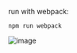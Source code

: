 run with webpack:
```
npm run webpack
```

![image](https://user-images.githubusercontent.com/11459632/34395060-4eae723c-eb66-11e7-8012-0e1d9f84b786.png)
